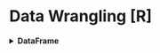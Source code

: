 # Data Wrangling [R]
<div style='width:1000px;margin:auto'>

<details><summary><b>DataFrame</b></summary><p>

<details><summary><b>Load DataFrame</b></summary><p>
~~~
# You should see mtcars appear in the 'Environment' tab with
# <Promise> listed next to it. 

# The object (mtcars) appears as a 'Promise' object in the
# workspace until we run some code that uses the object.

# R has stored the mtcars data into a spreadsheet-like object
# called a data frame. Run the next command to see what variables
# are in the data set and to fully load the data set as an
# object in R. You should see <Promise> disappear when you
# run the next line of code.

# Load from existing R dataframes.
data(mtcars)

## Load from csv file
# we use stringsAsFactors=FALSE to treat strings as strings not factors
# Note: Factor means a categorical variable that has different flavors or levels.
statesInfo <- read.csv('stateData.csv', stringsAsFactors=FALSE)

# TO open a window and choose a csv file by a mouse.
df <- read.csv(file.choose())

## Load from tsv
df <- read.delim('pseudo_facebook.tsv')
df <- read.csv('pseudo_facebook.tsv', sep='\t')
~~~
</p>
</details>


<details><summary>Print <b>Column names</b> and <b>Row names</b></summary>
<p>
~~~
# Print out all the data frame
mtcars

# Print the name of the columns
names(mtcars)

# Print the name of the rows
row.names(mtcars)

# Run this code to change the row names of the cars to numbers.
row.names(mtcars) <- c(1:32)
~~~
</p>
</details>

<details><summary>Print <b>Structure</b> of <b>DataFrame</b> [.info]</summary>
<p>
~~~
# str = structure
str(mtcars)

########## output ##########
'data.frame':	32 obs. of  11 variables:
 $ mpg : num  21 21 22.8 21.4 18.7 18.1 14.3 24.4 22.8 19.2 ...
 $ cyl : num  6 6 4 6 8 6 8 4 4 6 ...
 $ disp: num  160 160 108 258 360 ...
 $ hp  : num  110 110 93 110 175 105 245 62 95 123 ...
 $ drat: num  3.9 3.9 3.85 3.08 3.15 2.76 3.21 3.69 3.92 3.92 ...
 $ wt  : num  2.62 2.88 2.32 3.21 3.44 ...
 $ qsec: num  16.5 17 18.6 19.4 17 ...
 $ vs  : num  0 0 1 1 0 1 0 1 1 1 ...
 $ am  : num  1 1 1 0 0 0 0 0 0 0 ...
 $ gear: num  4 4 4 3 3 3 3 4 4 4 ...
 $ carb: num  4 4 1 1 2 1 4 2 2 4 ...
~~~
</p>
</details>

<details><summary>Print <b>Shape</b> of <b>DataFrame</b> [.shape]</summary>
<p>
~~~
# print out the dimensions
dim(mtcars)

########## output ##########
[1] 32 11		# 32 rows, 11 columns
~~~
</p>
</details>

<details><summary><b>Head</b> & <b>Tail</b> [.head(), .tail()]</summary>
<p>
~~~
# It's tedious to relabel our data frame with the right car names
# so let's reload the data set and print out the first ten rows.

data(mtcars)
head(mtcars, 10)

# The head() function prints out the first six rows of a data frame
# by default. Run the code below to see.
head(mtcars)

# I think you'll know what this does.
tail(mtcars, 3)
~~~
</p>
</details>

<details><summary><b>summary</b> [.describe()]</summary>
<p>
~~~
# like df.descibe in python to show some descriptive statistics about the columns in the data frame.
summary(df)
~~~
</p>
</details>

<details><summary>How many <b>unique</b> values in <b>a Categorical (factor)</b> Variable</summary>
<p>
~~~
# like df.descibe in python to show some descriptive statistics about the columns in the data frame.
table(df$cat_col)

######### output ################ age
      18-24       25-34       35-44       45-54       55-64 65 or Above    Under 18 
      15802       11575        2257         502         140          60        2330 
~~~

<h4>2. Show only the levels of the categorical variable</h4>
~~~
levels(df$cat_col)

####### Output ##########
[1] "female" "male"  
~~~
</p>
</details>

<details><summary><b>By</b> statistic [.groupby in Python]</summary><p>
~~~
# (numeric variable, cat variable, statistic)
by(df$friend_count, df$gender, summary)

##### Output #####
df$gender: female
   Min. 1st Qu.  Median    Mean 3rd Qu.    Max. 
      0      37      96     242     244    4923 
------------------------------------------------------------------- 
df$gender: male
   Min. 1st Qu.  Median    Mean 3rd Qu.    Max. 
      0      27      74     165     182    4917 
~~~
</p></details>

<details><summary><b>Select specific Column</b></summary>
<p>
~~~
# 12. Let's examine our car data more closely. We can access an
# an individual variable (or column) from the data frame using
# the '$' sign. Run the code below to print out the variable
# miles per gallon. This is the mpg column in the data frame.

mtcars$mpg

# Print out any two other variables to the console.
mtcars$cyl
mtcars$drat

# Select by numbers of columns
head(statesInfo[, c(1, 2, 3)])

# Select a bunch of columns by number
head(df[, 1:5])  # select from first column to the fifth.
~~~
</p>
</details>

<details><summary><b>Select based on Condition</b></summary>
<p>
~~~
# 1. using "subset(dataframe, condition on columns)" 
stateSubset <- subset(df, state.region == 1)

# 2. using "df[Rows Condition, Columns Condition]
stateSubset <- df[df$state.region == 1, ]   # Select all columns for that condition

## Note: "state.region" is the name of the columns
~~~
</p>
</details>

<details><summary>Remove <b>Missing Values</b></summary>
<p>
~~~
# Extract missing data (in thise case, returns empty)
df_without_na <- na.omit(df)

# NOTE:
# In this case, you get an empty data frame, because every state has at least one missing value amongst the 153 fields. In contrast, if you ran the function with income_total, you’d just get the same data frame, because no values are missing for the first seven columns.
~~~
</p>
</details>

<details><summary><b>Merge</b> 2 dataframes together [.merge]</summary>
<p>
~~~
# Combine
income0813 <- merge(df1, df2, by="Id")
~~~
</p>
</details>


<details><summary><b>Save</b> dataframe as csv file [.to_csv]</summary>
<p>
~~~
# Save df in a csv file
write.table(income_total, "data/income-totals.csv",
    row.names=FALSE, sep=",")

~~~
</p></details>
</p></details>

<details><summary><b>Statistics</b></summary>
<p>
~~~
# This is a vector containing the mpg (miles per gallon) of
# the 32 cars. Run this next line of code to get the average mpg for
# for all the cars. What is it?
mean(mtcars$mpg)
~~~
</p>
</details>

<details><summary><b>Misc</b></summary>
<p>

<details><summary>Needs <b>Help</b></summary>
<p>
~~~
# Add '?' before any command to get some describtion
?names(mtcars)
~~~
</p>
</details>

<details><summary><b>Key Bindings</b></summary>
<p>
<ol>
<li><b>[Ctrl + Enter]</b>: Perform the current command, and move the cursor to the following command.</li>

<li><b>[Alt + Enter]</b>: Perform <i>only</i> the current command.</li>
</ol>
</p>
</details>

<details><summary>See or Change <b>Location</b></summary>
<p>
~~~
# see the working directory
getwd()

# change the working directory
setwd('link/to/path')
~~~
</p>
</details>

<details><summary>See files in the current directory</summary>
<p>
~~~
# see files in the current directory
list.files()
~~~
</p>
</details>

</p>
</details>


<details><summary>Condition statistic for column using <b>group_by() & summarise()</b></summary><p>
~~~
# 1. First Trial
install.packages('dplyr')
library(dplyr)

age_groups <- group_by(df, age)
df.fc_by_age <- summarise(age_groups,
                          friend_count_mean = mean(friend_count),
                          friend_count_median = median(friend_count),
                          n = n())
df.fc_by_age <- arrange(df.fc_by_age, age)

head(df.fc_by_age)

#### Output ####
    age friend_count_mean friend_count_median     n
  <int>             <dbl>               <dbl> <int>
1    13              165.                 74    484
2    14              251.                132   1925
3    15              348.                161   2618
4    16              352.                172.  3086
5    17              350.                156   3283
6    18              331.                162   5196
~~~

~~~
# Second Trial
df.fc_by_age <- df %>%
  group_by(age) %>%
  summarise(friend_count_mean = mean(friend_count),
            friend_count_median = median(friend_count),
            n = n()) %>%
  arrange(age)
~~~
</p></details>

<details><summary>Find <b>Correlation</b></summary><p>
~~~
# you can choose between pearson or spearman and kendall.
cor.test(df$age, df$friend_count, method='pearson')

# Correlation with subset of the data
with(subset(df, age<=70), cor.test(age, friend_count, method='pearson'))
~~~
</p></details>


<details><summary>Add & Print  <b>2 Strings</b> together</summary><p>
~~~
name <- "mosaab"
paste('Hello', name)
~~~
</p></details>

</div>